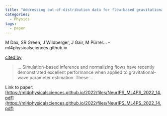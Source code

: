 ```yaml
---
title: "Addressing out-of-distribution data for flow-based gravitational wave inference"
categories:
  - Physics
tags:
  - paper
---
```

M Dax, SR Green, J Wildberger, J Gair, M Pürrer… - ml4physicalsciences.github.io

[cited by](None) 

>… Simulation-based inference and normalizing flows have recently demonstrated excellent performance when applied to gravitational-wave parameter estimation. These …

Link to paper: [https://ml4physicalsciences.github.io/2022/files/NeurIPS_ML4PS_2022_14.pdf](https://ml4physicalsciences.github.io/2022/files/NeurIPS_ML4PS_2022_14.pdf)
